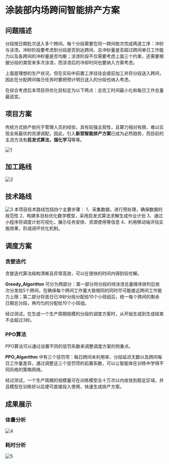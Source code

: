 # 涂装部内场跨间智能排产方案

## 问题描述
分段按日期批次送入多个跨间，每个分段需要在同一跨间依次完成两道工序：冲砂与涂漆。冲砂阶段要考虑到分段是否到达跨间、总冲砂量是否超过跨间单日工作能力以及各跨间的冲砂量是否均衡；涂漆阶段不仅需要考虑上面三个约束，还需要根据分段的类型来多次涂漆，而涂漆后的冷却时间也要纳入方案考虑。

上面是理想的生产状况，但在实际中前置工序往往会提前加工并将分段送入跨间，因此在分配跨间每日任务时要把预计明日送入的分段也纳入考虑。

在综合考虑后本项目将优化目标定为以下两点：总完工时间最小化和每日工作总量最适宜。

## 项目方案
传统方式排产依托于管理人员的经验，具有较强主观性，且算力相对有限，难以实现全局最优的资源调配，因此，引入**新型智能排产方案**已成为必然趋势，而目前的主流方法有**启发式算法，强化学习**等等。

![1](/imgs/2025-05-30/OeaqYkpEKG3MuWYS.png)

## 加工路线
![2](/imgs/2025-05-30/GhpaK0BWPky5h435.png)

## 技术路线
![3](/imgs/2025-05-30/eX3Pz1OgkqdY3BST.png)
本项目技术路线包括四个主要步骤：
1、采集数据，进行预处理，确保数据的规范性
2、构建多目标优化数学模型，采用启发式算法求解生成作业计划
3、通过小程序将调度计划可视化，展示任务安排、资源使用等信息
4、利用移动端评估实施效果，形成闭环优化机制。

## 调度方案

### 贪婪迭代
贪婪迭代算法结构清晰且异常高效，可以在很快的时间内得到较优解。

**Greedy_Algorithm** 可分为两部分：第一部分将分段的待涂漆总量降序排列后依次分发给5个跨间，在确保每个跨间工作量大致相同的同时尽可能接近跨间工作能力上限；第二部分将首日已冲砂分段分配给10个小班组后，统一每个跨间的剩余日期总分段，再均匀的分配给10个小班组。

经过测试，在生成一个生产周期规模的分段的调度方案时，从开始生成到生成结束不会超过3秒。


### PPO算法
PPO算法可以通过设置不同的惩罚系数来调整调度方案的侧重点。

**PPO_Algorithm** 中有三个惩罚项：每日跨间未利用率、分段延迟天数以及跨间每日工作量差异，通过调整这三个惩罚项的前置系数，可以让智能体在训练中学得不同风格的策略网络。

经过测试，一个生产周期的规模量可在训练模型五十万次以内收敛到稳定区域，并且模型在训练好以后便可直接投入使用，快速生成排产方案。

## 成果展示
### 体量分析
![4](/imgs/2025-06-02/oaYbBNCEEBV0bRja.png)
### 耗时分析
![5](/imgs/2025-06-02/hs5cmiwNzhLEvWPF.png)
